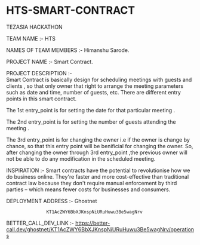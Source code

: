 # HTS-SMART-CONTRACT

TEZASIA HACKATHON

TEAM NAME :- HTS

NAMES OF TEAM MEMBERS :- Himanshu Sarode.

PROJECT NAME :- Smart Contract.

PROJECT DESCRIPTION :-   
                       Smart Contract is basically design for scheduling meetings with guests and clients , so that only owner that right to arrange the meeting parameters such as date and time, number of guests, etc. There are different entry points in this smart contract. 

The 1st entry_point is for setting the date for that particular meeting .

The 2nd entry_point is for setting the number of guests attending the meeting . 

The 3rd entry_point is for changing the owner i.e if the owner is change by chance, so that this entry point will be benificial for changing the owner. So, after changing the owner through 3rd entry_point ,the previous owner will not be able to do any modification in the scheduled meeting.

INSPIRATION :-          Smart contracts have the potential to revolutionise how we do business online. They're faster and more cost-effective than traditional contract law because they don't require manual enforcement by third parties – which means fewer costs for businesses and consumers.

DEPLOYMENT ADDRESS :-   Ghostnet

                   KT1AcZWY6BbXJKnspNiURuHuwu3Be5wagNrv
                   
BETTER_CALL_DEV_LINK :-        https://better-call.dev/ghostnet/KT1AcZWY6BbXJKnspNiURuHuwu3Be5wagNrv/operations
                 
